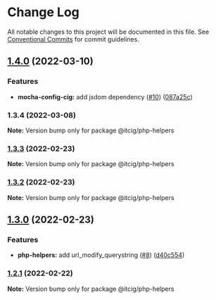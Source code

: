 # Change Log

All notable changes to this project will be documented in this file.
See [Conventional Commits](https://conventionalcommits.org) for commit guidelines.

## [1.4.0](https://github.com/itcig/itcig/compare/@itcig/php-helpers@1.3.4...@itcig/php-helpers@1.4.0) (2022-03-10)


### Features

* **mocha-config-cig:** add jsdom dependency ([#10](https://github.com/itcig/itcig/issues/10)) ([087a25c](https://github.com/itcig/itcig/commit/087a25cefa6f4e445907f2251417eeb0377a8560))



### 1.3.4 (2022-03-08)

**Note:** Version bump only for package @itcig/php-helpers





### [1.3.3](https://github.com/itcig/itcig/compare/@itcig/php-helpers@1.3.2...@itcig/php-helpers@1.3.3) (2022-02-23)

**Note:** Version bump only for package @itcig/php-helpers





### [1.3.2](https://github.com/itcig/itcig/compare/@itcig/php-helpers@1.3.0...@itcig/php-helpers@1.3.2) (2022-02-23)

**Note:** Version bump only for package @itcig/php-helpers





## [1.3.0](https://github.com/itcig/itcig/compare/@itcig/php-helpers@1.2.1...@itcig/php-helpers@1.3.0) (2022-02-23)


### Features

* **php-helpers:** add url_modify_querystring ([#8](https://github.com/itcig/itcig/issues/8)) ([d40c554](https://github.com/itcig/itcig/commit/d40c554101db382c74ae2d1df516240107ac6b02))



### [1.2.1](https://github.com/itcig/itcig/compare/@itcig/php-helpers@1.1.17...@itcig/php-helpers@1.2.1) (2022-02-22)

**Note:** Version bump only for package @itcig/php-helpers
